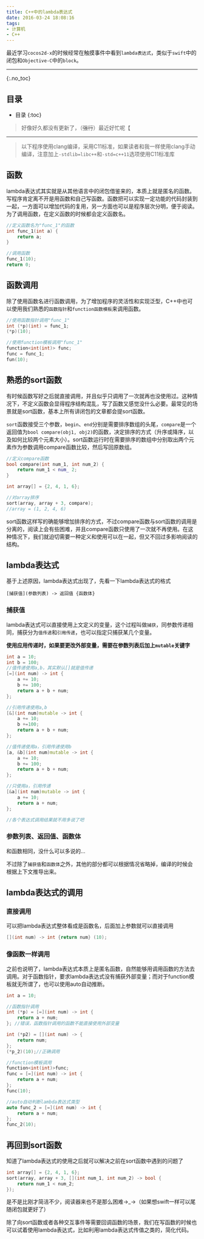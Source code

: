 ```yaml
---
title: C++中的lambda表达式
date: 2016-03-24 18:08:16
tags:
- 计算机
- C++
---
```


最近学习`cocos2d-x`的时候经常在触摸事件中看到`lambda表达式`，类似于`swift`中的闭包和`Objective-C`中的`block`。

<!-- more -->

---

{:.no_toc}
## 目录

* 目录
{:toc}

> 好像好久都没有更新了，（~~强行~~）最近好忙呢【

---

> 以下程序使用clang编译，采用C11标准，如果读者和我一样使用clang手动编译，注意加上`-stdlib=libc++`和`-std=c++11`选项使用C11标准库

## 函数

lambda表达式其实就是从其他语言中的闭包借鉴来的，本质上就是匿名的函数。写程序肯定离不开是用函数和自己写函数。函数把可以实现一定功能的代码封装到一起，一方面可以增加代码的复用，另一方面也可以是程序层次分明，便于阅读。为了调用函数，在定义函数的时候都会定义函数名。

~~~ cpp
//定义函数名为"func_1"的函数
int func_1(int a) {
    return a;
}

//调用函数
func_1(10);
return 0;
~~~

## 函数调用

除了使用函数名进行函数调用，为了增加程序的灵活性和实现泛型，C++中也可以使用我们熟悉的`函数指针`和`function函数模板`来调用函数。

~~~ cpp 
//使用函数指针调用"func_1"
int (*p)(int) = func_1;
(*p)(10);

//使用function模板调用"func_1"
function<int(int)> func;
func = func_1;
fun(10);
~~~

## 熟悉的sort函数

有时候函数写好之后就直接调用，并且似乎只调用了一次就再也没使用过。这种情况下，不定义函数会显得程序结构混乱，写了函数又感觉没什么必要。最常见的场景就是sort函数，基本上所有讲闭包的文章都会提sort函数。

`sort`函数接受三个参数，`begin`、`end`分别是需要排序数组的头尾，`compare`是一个返回值为`bool compare(obj1, obj2)`的函数，决定排序的方式（升序或降序，以及如何比较两个元素大小）。sort函数运行时在需要排序的数组中分别取出两个元素作为参数调用compare函数比较，然后写回原数组。

~~~ cpp
//定义compare函数
bool compare(int num_1, int num_2) {
    return num_1 < num_ 2;
}

int array[] = {2, 4, 1, 6};

//对array排序
sort(array, array + 3, compare);
//array = (1, 2, 4, 6)
~~~

sort函数这样写的确能够增加排序的方式，不过compare函数与sort函数的调用是分离的，阅读上会有些困难，并且compare函数只使用了一次就不再使用。在这种情况下，我们就迫切需要一种定义和使用可以在一起，但又不回过多影响阅读的结构。

## lambda表达式

基于上述原因，lambda表达式出现了，先看一下lambda表达式的格式

`[捕获值](参数列表) -> 返回值 {函数体}`

### 捕获值

lambda表达式可以直接使用上文定义的变量，这个过程叫做`捕获`，同参数传递相同，捕获分为`值传递`和`引用传递`，也可以指定只捕获某几个变量。

**使用应用传递时，如果要更改外部变量，需要在参数列表后加上`mutable`关键字**

~~~ cpp
int a = 10;
int b = 100;
//值传递使用a,b，其实默认[]就是值传递
[=](int num) -> int {
    a += 10;
    b += 100;
    return a + b + num;
};

//引用传递使用a,b
[&](int num)mutable -> int {
    a += 10;
    b +=100;
    return a + b + num;
};

//值传递使用a，引用传递使用b
[a, &b](int num)mutable -> int {
    a += 10;
    b += 100;
    return a + b + num;
};

//只使用a，引用传递
[&a](int num)mutable -> int {
    a += 10;
    return a + num;
};

//各个表达式调用结果就不用多说了吧
~~~

### 参数列表、返回值、函数体

和函数相同，没什么可以多说的...

不过除了`捕获值`和`函数体`之外，其他的部分都可以根据情况省略掉，编译的时候会根据上下文推导出来。

## lambda表达式的调用

### 直接调用

可以把lambda表达式整体看成是函数名，后面加上参数就可以直接调用

~~~ cpp
[](int num) -> int {return num} (10);
~~~

### 像函数一样调用

之前也说明了，lambda表达式本质上是匿名函数，自然能够用调用函数的方法去调用。对于函数指针，要求lambda表达式没有捕获外部变量；而对于function模板就无所谓了，也可以使用auto自动推断。

~~~ cpp
int a = 10;

//函数指针调用
int (*p) = [=](int num) -> int {
    return a + num;
}; //错误，函数指针调用的函数不能直接使用外部变量

int (*p2) = [](int num) -> {
    return num;
};
(*p_2)(10);//正确调用

//function模板调用
function<int(int)>func;
func = [=](int num) -> int {
    return a + num;
};
func(10);

//auto自动判断lambda表达式类型
auto func_2 = [=](int num) -> int {
    return a + num;
};
func_2(10);
~~~

## 再回到sort函数

知道了lambda表达式的使用之后就可以解决之前在sort函数中遇到的问题了

~~~ cpp
int array[] = {2, 4, 1, 6};
sort(array, array + 3, [](int num_1, int num_2) -> bool {
    return num_1 < num_2;
});
~~~

是不是比刚才简洁不少，阅读器来也不是那么困难→_→（如果想swift一样可以尾随闭包就更好了）

除了向sort函数或者各种交互事件等需要回调函数的场景，我们在写函数的时候也可以试着使用lambda表达式，比如利用lambda表达式传值之类的，简化代码。
